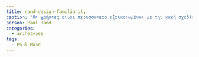 ```yaml
---
title: rand-design-familiarity
caption: 'Οι χρήστες είναι περισσότερο εξοικειωμένοι με την κακή σχεδίαση παρά με την καλή. Το αποτέλεσμα είναι να προτιμούν την κακή σχεδίαση, κυρίως γιατί έχουν συνηθίσει να ζουν με την κακή σχεδίαση.'
person: Paul Rand
categories:
  - archetypes
tags:
  - Paul Rand
---
```

